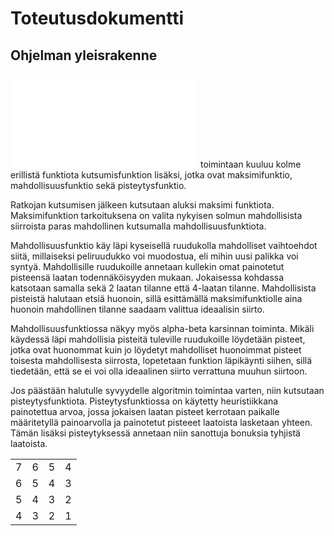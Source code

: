 # Toteutusdokumentti

## Ohjelman yleisrakenne

![Ratkojan](src/ratkoja/ratkoja.py) toimintaan kuuluu kolme erillistä funktiota kutsumisfunktion lisäksi, jotka ovat maksimifunktio, mahdollisuusfunktio
sekä pisteytysfunktio.

Ratkojan kutsumisen jälkeen kutsutaan aluksi maksimi funktiota. Maksimifunktion tarkoituksena on valita nykyisen solmun mahdollisista siirroista
paras mahdollinen kutsumalla mahdollisuusfunktiota.

Mahdollisuusfunktio käy läpi kyseisellä ruudukolla mahdolliset vaihtoehdot siitä, millaiseksi peliruudukko voi muodostua, eli mihin uusi palikka voi syntyä.
Mahdollisille ruudukoille annetaan kullekin omat painotetut pisteensä laatan todennäköisyyden mukaan. Jokaisessa kohdassa katsotaan samalla sekä 2 laatan 
tilanne että 4-laatan tilanne. Mahdollisista pisteistä halutaan etsiä huonoin, sillä esittämällä maksimifunktiolle aina huonoin mahdollinen tilanne
saadaam valittua ideaalisin siirto.

Mahdollisuusfunktiossa näkyy myös alpha-beta karsinnan toiminta. Mikäli käydessä läpi mahdollisia pisteitä tuleville ruudukoille löydetään pisteet, jotka ovat
huonommat kuin jo löydetyt mahdolliset huonoimmat pisteet toisesta mahdollisesta siirrosta, lopetetaan funktion läpikäynti siihen, sillä tiedetään, että
se ei voi olla ideaalinen siirto verrattuna muuhun siirtoon.

Jos päästään halutulle syvyydelle algoritmin toimintaa varten, niin kutsutaan pisteytysfunktiota. Pisteytysfunktiossa on käytetty heuristiikkana painotettua
arvoa, jossa jokaisen laatan pisteet kerrotaan paikalle määritetyllä painoarvolla ja painotetut pisteeet laatoista lasketaan yhteen. Tämän lisäksi 
pisteytyksessä annetaan niin sanottuja bonuksia tyhjistä laatoista.

|||||
|:-:|:-:|:-:|:-:|
|7|6|5|4|
|6|5|4|3|
|5|4|3|2|
|4|3|2|1|


